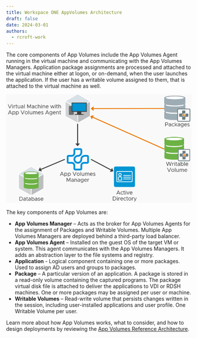 ```yaml
---
title: Workspace ONE AppVolumes Architecture
draft: false
date: 2024-03-01
authors:
  - rcroft-work
---
```


The core components of App Volumes include the App Volumes Agent running in the virtual machine and communicating with the App Volumes Managers. Application package assignments are processed and attached to the virtual machine either at logon, or on-demand, when the user launches the application. If the user has a writable volume assigned to them, that is attached to the virtual machine as well.

![App Volumes Components](../assets/logos/appvolumes-architecture.png)

The key components of App Volumes are:

- **App Volumes Manager** – Acts as the broker for App Volumes Agents for the assignment of Packages and Writable Volumes. Multiple App Volumes Managers are deployed behind a third-party load balancer.
- **App Volumes Agent** – Installed on the guest OS of the target VM or system. This agent communicates with the App Volumes Managers. It adds an abstraction layer to the file systems and registry.
- **Application** -  Logical component containing one or more packages. Used to assign AD users and groups to packages.
- **Package** – A particular version of an application. A package is stored in a read-only volume containing the captured programs. The package virtual disk file is attached to deliver the applications to VDI or RDSH machines. One or more packages may be assigned per user or machine.
- **Writable Volumes** – Read-write volume that persists changes written in the session, including user-installed applications and user profile. One Writable Volume per user.

Learn more about how App Volumes works, what to consider, and how to design deployments by reviewing the [App Volumes Reference Architecture](https://techzone.vmware.com/resource/app-volumes-architecture).
